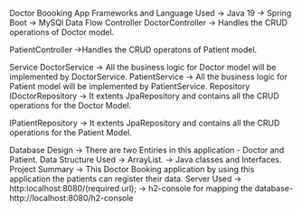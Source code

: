Doctor Boooking App
Frameworks and Language Used
-> Java 19
-> Spring Boot
-> MySQl
Data Flow
Controller
DoctorController
-> Handles the CRUD operations of Doctor model.

PatientController
->Handles the CRUD operatons of Patient model.

Service
DoctorService
-> All the business logic for Doctor model will be implemented by DoctorService.
PatientService
-> All the business logic for Patient model will be implemented by PatientService.
Repository
IDoctorRepository
-> It extents JpaRepository and contains all the CRUD operations for the Doctor Model.

IPatientRepository
-> It extents JpaRepository and contains all the CRUD operations for the Patient Model.

Database Design
-> There are two Entiries in this application - Doctor and Patient.
Data Structure Used
-> ArrayList.
-> Java classes and Interfaces.
Project Summary
-> This Doctor Booking application by using this application the patients can register their data.
Server Used
-> http:localhost:8080/(required url);
-> h2-console for mapping the database- http://localhost:8080/h2-console
